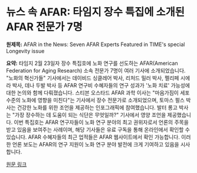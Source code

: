 # 뉴스 속 AFAR: 타임지 장수 특집에 소개된 AFAR 전문가 7명

**원제목:** AFAR in the News: Seven AFAR Experts Featured in TIME's special Longevity issue

**요약:** 타임지 2월 23일자 장수 특집호에 노화 연구를 선도하는 AFAR(American Federation for Aging Research) 소속 전문가 7명이 여러 기사에 소개되었습니다.  "노화의 혁신가들" 기사에서는 데이비드 싱클레어 박사, 리처드 밀러 박사, 펠리페 시에라 박사, 데나 두발 박사 등 AFAR 연구비 수혜자들의 연구 성과가 '노화 치료' 가능성에 대한 논의와 함께 다뤄졌습니다. 스티븐 오스타드 AFAR 과학 이사는 "마음가짐이 세포 수준의 노화에 영향을 미친다"는 기사에서 장수 전문가로 소개되었으며,  토마스 펄스 박사는 건강한 노화를 위한 조언을 제공하는 인포그래픽에 참여했습니다.  발터 롱고 박사는 "가장 장수하는 데 도움이 되는 식단은 무엇일까?" 기사에서 영양 조언을 제공했습니다.  이번 특집호는 AFAR 연구자들이 노화 연구 분야의 최고 권위자로서 언론의 주목을 받고 있음을 보여주는 사례이며,  해당 기사들은 유료 구독을 통해 온라인에서 확인할 수 있습니다.  AFAR 수혜자들의 최근 업적들은 AFAR 웹사이트에서 확인 가능합니다.  이러한 언론 보도는 AFAR의 연구 지원이 노화 연구 분야 발전에 크게 기여하고 있음을 시사합니다.

[원문 링크](https://www.afar.org/news/afar-in-the-news-seven-afar-experts-featured-in-times-special-longevity-iss?token=ZITucLcZA6ADhSwVBG5IfqhnxslZg7Yriagg-biological-sciences-programscientific-awardsiagg-biological-sciences-programiagg-biological-sciences-programscientific-awardsiagg-biological-sciences-programscientific-awardsscientific-awardsscientific-awardsiagg-biological-sciences-programscientific-awards)
